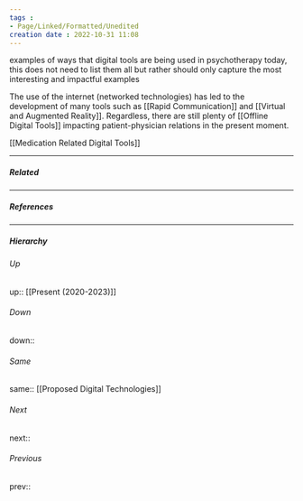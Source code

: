 ```yaml
---
tags :
- Page/Linked/Formatted/Unedited
creation date : 2022-10-31 11:08 
---
```


examples of ways that digital tools are being used in psychotherapy today, this does not need to list them all but rather should only capture the most interesting and impactful examples

The use of the internet (networked technologies) has led to the development of many tools such as [[Rapid Communication]] and [[Virtual and Augmented Reality]]. Regardless, there are still plenty of [[Offline Digital Tools]] impacting patient-physician relations in the present moment.

[[Medication Related Digital Tools]]

---
##### Related


---
##### References


---
##### Hierarchy
###### Up
up:: [[Present (2020-2023)]]
###### Down
down:: 
###### Same
same:: [[Proposed Digital Technologies]]
###### Next
next:: 
###### Previous
prev:: 